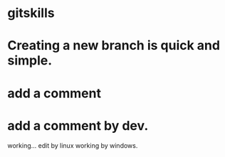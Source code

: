 # gitskills
# Creating a new branch is quick and simple.
# add a comment
# add a comment by dev.
working...
edit by linux
working by windows.
